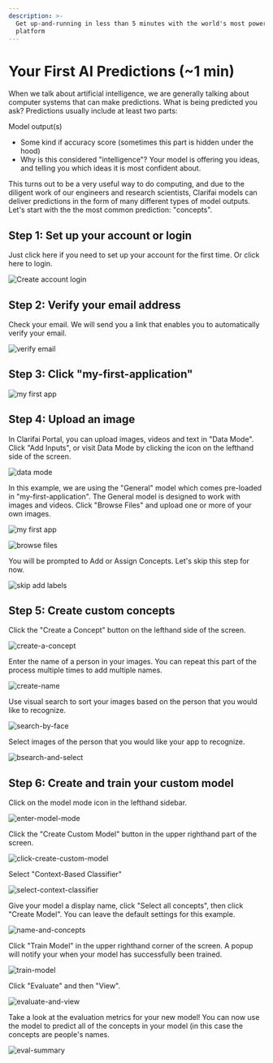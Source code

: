 ```yaml
---
description: >-
  Get up-and-running in less than 5 minutes with the world's most powerful AI
  platform
---
```


# Your First AI Predictions (~1 min)

When we talk about artificial intelligence, we are generally talking about computer systems that can make predictions. What is being predicted you ask? Predictions usually include at least two parts:

Model output(s)

* Some kind if accuracy score (sometimes this part is hidden under the hood)
* Why is this considered "intelligence"? Your model is offering you ideas, and telling you which ideas it is most confident about.

This turns out to be a very useful way to do computing, and due to the diligent work of our engineers and research scientists, Clarifai models can deliver predictions in the form of many different types of model outputs. Let's start with the the most common prediction: "concepts".

## Step 1: Set up your account or login
Just click here if you need to set up your account for the first time. Or click here to login.‌

![Create account login](../../.gitbook/assets/create_acct_login.png)

## Step 2: Verify your email address
Check your email. We will send you a link that enables you to automatically verify your email.‌

![verify email](../../.gitbook/assets/verify_email.png)

## Step 3: Click "my-first-application"

![my first app](../../.gitbook/assets/click_my_first_app.png)

## Step 4: Upload an image
In Clarifai Portal, you can upload images, videos and text in "Data Mode". Click "Add Inputs", or visit Data Mode by clicking the icon on the lefthand side of the screen.‌

![data mode](../../.gitbook/assets/data_mode.png)

In this example, we are using the "General" model which comes pre-loaded in "my-first-application". The General model is designed to work with images and videos. Click "Browse Files" and upload one or more of your own images.‌

![my first app](../../.gitbook/assets/data_mode.png)

![browse files](../../.gitbook/assets/browse_files.png)

You will be prompted to Add or Assign Concepts. Let's skip this step for now.

![skip add labels](../../.gitbook/assets/skip_add_labels.png)

## Step 5: Create custom concepts
Click the "Create a Concept" button on the lefthand side of the screen.

![create-a-concept](../../.gitbook/assets/create-a-concept.png)

Enter the name of a person in your images. You  can repeat this part of the process multiple times to add multiple names.

![create-name](../../.gitbook/assets/create-name.png)

Use visual search to sort your images based on the person that you would like to recognize.

![search-by-face](../../.gitbook/assets/search-by-face.png)

Select images of the person that you would like your app to recognize.

![bsearch-and-select](../../.gitbook/assets/search-and-select.png)

## Step 6: Create and train your custom model
Click on the model mode icon in the lefthand sidebar.

![enter-model-mode](../../.gitbook/assets/enter-model-mode.png)

Click the "Create Custom Model" button in the upper righthand part of the screen.

![click-create-custom-model](../../.gitbook/assets/click-create-custom-model.png)

Select "Context-Based Classifier"

![select-context-classifier](../../.gitbook/assets/select-context-classifier.png)

Give your model a display name, click "Select all concepts", then click "Create Model". You can leave the default settings for this example.

![name-and-concepts](../../.gitbook/assets/name-and-concepts.png)

Click "Train Model" in the upper righthand corner of the screen. A popup will notify your when your model has successfully been trained.

![train-model](../../.gitbook/assets/train-model.png)

Click "Evaluate" and then "View".

![evaluate-and-view](../../.gitbook/assets/evaluate-and-view.png)

Take a look at the evaluation metrics for your new model! You can now use the model to predict all of the concepts in your model (in this case the concepts are people's names.

![eval-summary](../../.gitbook/assets/eval-summary.png)
